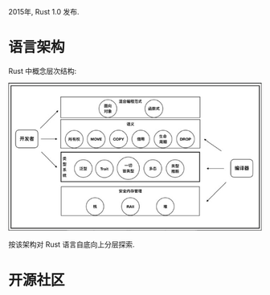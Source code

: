
2015年, Rust 1.0 发布.

# 语言架构

Rust 中概念层次结构:

![config](./images/2021-09-01_15-57-53.png)

按该架构对 Rust 语言自底向上分层探索.

# 开源社区

